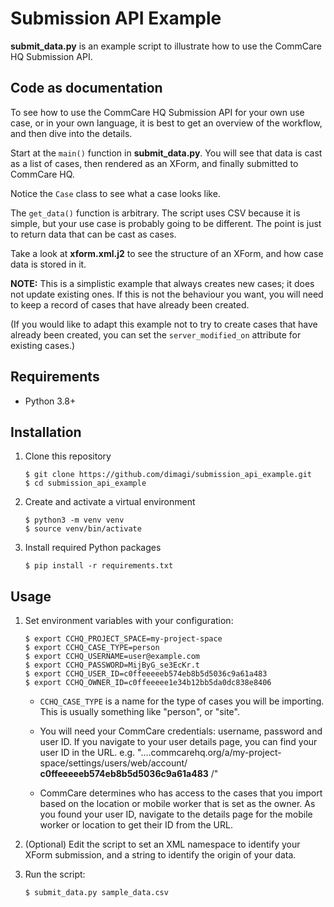 Submission API Example
======================

**submit_data.py** is an example script to illustrate how to use the
CommCare HQ Submission API.


Code as documentation
---------------------

To see how to use the CommCare HQ Submission API for your own use case,
or in your own language, it is best to get an overview of the workflow,
and then dive into the details.

Start at the `main()` function in **submit_data.py**. You will see that
data is cast as a list of cases, then rendered as an XForm, and finally
submitted to CommCare HQ.

Notice the `Case` class to see what a case looks like.

The `get_data()` function is arbitrary. The script uses CSV because it
is simple, but your use case is probably going to be different. The
point is just to return data that can be cast as cases.

Take a look at **xform.xml.j2** to see the structure of an XForm, and
how case data is stored in it.

**NOTE:** This is a simplistic example that always creates new cases; it
does not update existing ones. If this is not the behaviour you want,
you will need to keep a record of cases that have already been created.

(If you would like to adapt this example not to try to create cases that
have already been created, you can set the `server_modified_on`
attribute for existing cases.)



Requirements
------------

* Python 3.8+


Installation
------------

1. Clone this repository

       $ git clone https://github.com/dimagi/submission_api_example.git
       $ cd submission_api_example

2. Create and activate a virtual environment

       $ python3 -m venv venv
       $ source venv/bin/activate

3. Install required Python packages

       $ pip install -r requirements.txt


Usage
-----

1. Set environment variables with your configuration:

       $ export CCHQ_PROJECT_SPACE=my-project-space
       $ export CCHQ_CASE_TYPE=person
       $ export CCHQ_USERNAME=user@example.com
       $ export CCHQ_PASSWORD=MijByG_se3EcKr.t
       $ export CCHQ_USER_ID=c0ffeeeeeb574eb8b5d5036c9a61a483
       $ export CCHQ_OWNER_ID=c0ffeeeee1e34b12bb5da0dc838e8406

   * `CCHQ_CASE_TYPE` is a name for the type of cases you will be
     importing. This is usually something like "person", or "site".

   * You will need your CommCare credentials: username, password and
     user ID. If you navigate to your user details page, you can find
     your user ID in the URL. e.g.
     "....commcarehq.org/a/my-project-space/settings/users/web/account/
     **c0ffeeeeeb574eb8b5d5036c9a61a483** /"

   * CommCare determines who has access to the cases that you import
     based on the location or mobile worker that is set as the owner. As
     you found your user ID, navigate to the details page for the mobile
     worker or location to get their ID from the URL.

2. (Optional) Edit the script to set an XML namespace to identify your
   XForm submission, and a string to identify the origin of your data.

3. Run the script:

       $ submit_data.py sample_data.csv

